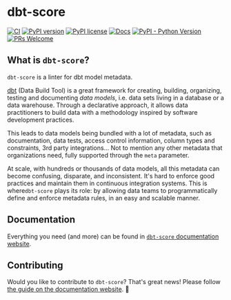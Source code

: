 # dbt-score

[![CI](https://github.com/PicnicSupermarket/dbt-score/actions/workflows/ci.yml/badge.svg)](https://github.com/PicnicSupermarket/dbt-score/actions)
[![PyPI version](https://img.shields.io/pypi/v/dbt-score.svg)](https://pypi.python.org/pypi/dbt-score/)
[![PyPI license](https://img.shields.io/pypi/l/dbt-score.svg)](https://pypi.python.org/pypi/dbt-score/)
[![Docs](https://img.shields.io/badge/Docs-mkdocs-blue)](https://dbt-score.picnic.tech/)
[![PyPI - Python Version](https://img.shields.io/pypi/pyversions/dbt-score.svg)](https://pypi.org/project/dbt-score)
[![PRs Welcome](https://img.shields.io/badge/PRs-welcome-brightgreen.svg)](https://makeapullrequest.com)

## What is `dbt-score`?

`dbt-score` is a linter for dbt model metadata.

[dbt][dbt] (Data Build Tool) is a great framework for creating, building, organizing, testing and documenting _data
models_, i.e. data sets living in a database or a data warehouse. Through a declarative approach, it allows data
practitioners to build data with a methodology inspired by software development practices.

This leads to data models being bundled with a lot of metadata, such as documentation, data tests, access control
information, column types and constraints, 3rd party integrations... Not to mention any other metadata that
organizations need, fully supported through the `meta` parameter.

At scale, with hundreds or thousands of data models, all this metadata can become confusing, disparate, and
inconsistent. It's hard to enforce good practices and maintain them in continuous integration systems. This is
where`dbt-score` plays its role: by allowing data teams to programmatically define and enforce metadata rules, in an
easy and scalable manner.

## Documentation

Everything you need (and more) can be found in
[`dbt-score` documentation website][dbt-score].

## Contributing

Would you like to contribute to `dbt-score`? That's great news! Please follow
[the guide on the documentation website][contributors-guide].
🚀

[dbt]: https://github.com/dbt-labs/dbt-core

[dbt-score]: https://dbt-score.picnic.tech/

[contributors-guide]: https://dbt-score.picnic.tech/contributors_guide
